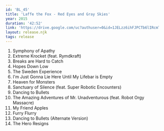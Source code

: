 ```yaml
---
id: 'BL_45'
title: 'Laffe the Fox - Red Eyes and Gray Skies'
year: 2015
duration: '42:52'
link: 'https://drive.google.com/uc?authuser=0&id=1JELzz6ihFJPCTb6lIRcmTmTy5VmhI270&export=download'
layout: release.njk
tags: release
---
```


01. Symphony of Apathy
02. Extreme Krocket (feat. Rymdkraft)
03. Breaks are Hard to Catch
04. Hopes Down Low
05. The Sweden Experience
06. I'm Just Gonna Lie Here Until My Lifebar is Empty
07. Heaven for Monsters
08. Sanctuary of Silence (feat. Super Robotic Encounters)
09. Dancing to Bullets
10. The Amazing Adventures of Mr. Unadventurous (feat. Robot Orgy Massacre)
11. My Friend Apples
12. Furry Flurry
13. Dancing to Bullets (Alternate Version)
14. The Hero Resigns